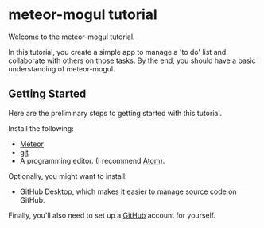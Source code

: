 # meteor-mogul tutorial

Welcome to the meteor-mogul tutorial.

In this tutorial, you create a simple app to manage a 'to do' list and collaborate with others on those tasks. By the end, you should have a basic understanding of meteor-mogul.

## Getting Started

Here are the preliminary steps to getting started with this tutorial.

Install the following:

 - [Meteor](http://www.meteor.com/)
 - [git](https://git-scm.com/)
 - A programming editor. (I recommend [Atom](https://atom.io/)\).

Optionally, you might want to install:

 - [GitHub Desktop](https://desktop.github.com/), which makes it easier to manage source code on GitHub.

Finally, you'll also need to set up a [GitHub](https://github.com/) account for yourself.
